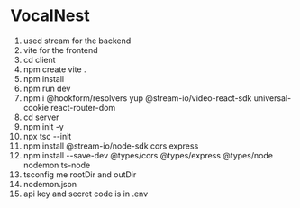 # VocalNest

1. used stream for the backend
2. vite for the frontend
3. cd client
4. npm create vite .
5. npm install
6. npm run dev
7. npm i @hookform/resolvers yup @stream-io/video-react-sdk universal-cookie react-router-dom
8. cd server
9. npm init -y
10. npx tsc --init
11. npm install @stream-io/node-sdk cors express
12. npm install --save-dev @types/cors @types/express @types/node nodemon ts-node
13. tsconfig me rootDir and outDir
14. nodemon.json
15. api key and secret code is in .env
